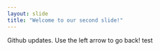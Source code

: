 ```yaml
---
layout: slide
title: "Welcome to our second slide!"
---
```

Github updates.
Use the left arrow to go back!
test